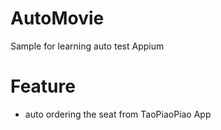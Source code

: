 # AutoMovie
Sample for learning auto test Appium

# Feature
* auto ordering the seat from TaoPiaoPiao App

